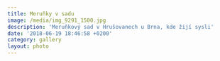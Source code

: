 ```yaml
---
title: Meruňky v sadu
image: /media/img_9291_1500.jpg
description: 'Meruňkový sad v Hrušovanech u Brna, kde žijí sysli'
date: '2018-06-19 18:46:58 +0200'
category: gallery
layout: photo
---
```


